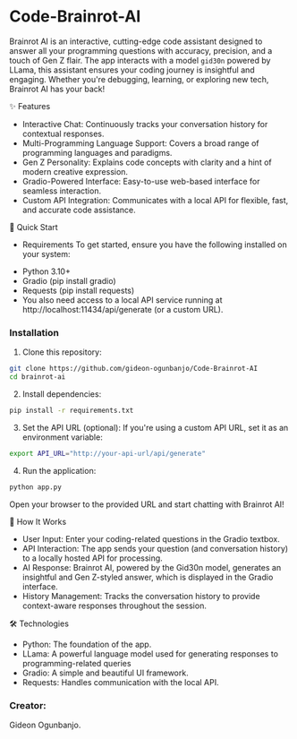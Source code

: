 # Code-Brainrot-AI

Brainrot AI is an interactive, cutting-edge code assistant designed to answer all your programming questions with accuracy, precision, and a touch of Gen Z flair. The app interacts with a model ```gid30n``` powered by LLama, this assistant ensures your coding journey is insightful and engaging. Whether you're debugging, learning, or exploring new tech, Brainrot AI has your back!

✨ Features
- Interactive Chat: Continuously tracks your conversation history for contextual responses.
- Multi-Programming Language Support: Covers a broad range of programming languages and paradigms.
- Gen Z Personality: Explains code concepts with clarity and a hint of modern creative expression.
- Gradio-Powered Interface: Easy-to-use web-based interface for seamless interaction.
- Custom API Integration: Communicates with a local API for flexible, fast, and accurate code assistance.

🚀 Quick Start
* Requirements
To get started, ensure you have the following installed on your system:

- Python 3.10+
- Gradio (pip install gradio)
- Requests (pip install requests)
- You also need access to a local API service running at http://localhost:11434/api/generate (or a custom URL).

### Installation
1. Clone this repository:

```bash
git clone https://github.com/gideon-ogunbanjo/Code-Brainrot-AI
cd brainrot-ai
```
2. Install dependencies:

```bash
pip install -r requirements.txt
```

3. Set the API URL (optional):
If you're using a custom API URL, set it as an environment variable:

```bash
export API_URL="http://your-api-url/api/generate"
```
4. Run the application:

``` bash
python app.py
```
Open your browser to the provided URL and start chatting with Brainrot AI!

🌟 How It Works
- User Input: Enter your coding-related questions in the Gradio textbox.
- API Interaction: The app sends your question (and conversation history) to a locally hosted API for processing.
- AI Response: Brainrot AI, powered by the Gid30n model, generates an insightful and Gen Z-styled answer, which is displayed in the Gradio interface.
- History Management: Tracks the conversation history to provide context-aware responses throughout the session.

🛠 Technologies
- Python: The foundation of the app.
- LLama: A powerful language model used for generating responses to programming-related queries
- Gradio: A simple and beautiful UI framework.
- Requests: Handles communication with the local API.

### Creator:
Gideon Ogunbanjo.
